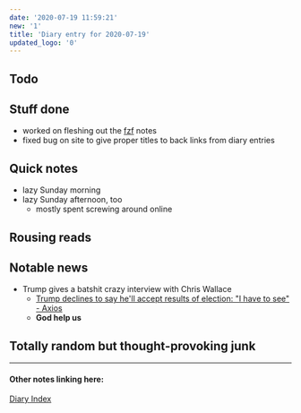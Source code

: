 ```yaml
---
date: '2020-07-19 11:59:21'
new: '1'
title: 'Diary entry for 2020-07-19'
updated_logo: '0'
---
```

## Todo

## Stuff done
* worked on fleshing out the [fzf](/fzf) notes
* fixed bug on site to give proper titles to back links from diary entries

## Quick notes
* lazy Sunday morning
* lazy Sunday afternoon, too
  * mostly spent screwing around online

## Rousing reads

## Notable news
* Trump gives a batshit crazy interview with Chris Wallace
  * [Trump declines to say he'll accept results of election: "I have to see" - Axios](https://www.axios.com/trump-election-rigged-da605666-7a05-4633-b216-d7adcfefa97e.html)
  * **God help us**

## Totally random but thought-provoking junk

---
#### Other notes linking here:

[Diary Index](/diary)
